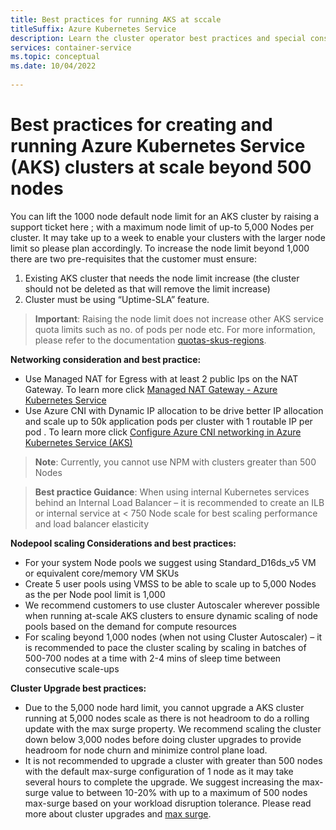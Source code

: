 ```yaml
---
title: Best practices for running AKS at sccale 
titleSuffix: Azure Kubernetes Service
description: Learn the cluster operator best practices and special considerations for running large clusters at 500 node scale and beyond 
services: container-service
ms.topic: conceptual
ms.date: 10/04/2022
 
---
```


# Best practices for creating and running Azure Kubernetes Service (AKS) clusters at scale beyond 500 nodes

You can lift the 1000 node default node limit for an AKS cluster by raising a support ticket here ; with a maximum node limit of up-to 5,000 Nodes per cluster. It may take up to a week to enable your clusters with the larger node limit so please plan accordingly.
To increase the node limit beyond 1,000 there are two pre-requisites that the customer must ensure:
1.	Existing AKS cluster that needs the node limit increase (the cluster should not be deleted as that will remove the limit increase)
2.	Cluster must be using “Uptime-SLA” feature.

> **Important**: Raising the node limit does not increase other AKS service quota limits such as no. of pods per node etc. For more information, please refer to the documentation [quotas-skus-regions][quotas-skus-regions].

**Networking consideration and best practice:**

* Use Managed NAT for Egress with at least 2 public Ips on the NAT Gateway. To learn more click [Managed NAT Gateway - Azure Kubernetes Service][Managed NAT Gateway - Azure Kubernetes Service]
* Use Azure CNI with Dynamic IP allocation to be drive better IP allocation and scale up to 50k application pods per cluster with 1 routable IP per pod . To learn more click [Configure Azure CNI networking in Azure Kubernetes Service (AKS)][Configure Azure CNI networking in Azure Kubernetes Service (AKS)]

> **Note**: Currently, you cannot use NPM with clusters greater than 500 Nodes 

> **Best practice Guidance**: When using internal Kubernetes services behind an Internal Load Balancer – it is recommended to create an ILB or internal service at < 750 Node scale for best scaling performance and load balancer elasticity

**Nodepool scaling Considerations and best practices:**

* For your system Node pools we suggest using Standard_D16ds_v5 VM or equivalent core/memory VM SKUs
* Create 5 user pools using VMSS to be able to scale up to 5,000 Nodes as the per Node pool limit is 1,000
* We recommend customers to use cluster Autoscaler wherever possible when running at-scale AKS clusters to ensure dynamic scaling of node pools based on the demand for compute resources
* For scaling beyond 1,000 nodes (when not using Cluster Autoscaler) – it is recommended to pace the cluster scaling by scaling in batches of 500-700 nodes at a time with 2-4 mins of sleep time between consecutive scale-ups

**Cluster Upgrade best practices:**

* Due to the 5,000 node hard limit, you cannot upgrade a AKS cluster running at 5,000 nodes scale as there is not headroom to do a rolling update with the max surge property. We recommend scaling the cluster down below 3,000 nodes before doing cluster upgrades to provide headroom for node churn and minimize control plane load.
* It is not recommended to upgrade a cluster with greater than 500 nodes with the default max-surge configuration of 1 node as it may take several hours to complete the upgrade. We suggest increasing the max-surge value to between 10-20% with up to a maximum of 500 nodes max-surge based on your workload disruption tolerance. Please read more about cluster upgrades and [max surge][max surge].

<!-- Links - External -->
[Managed NAT Gateway - Azure Kubernetes Service]: https://learn.microsoft.com/en-us/azure/aks/nat-gateway
[Configure Azure CNI networking in Azure Kubernetes Service (AKS)]: https://learn.microsoft.com/en-us/azure/aks/configure-azure-cni#dynamic-allocation-of-ips-and-enhanced-subnet-support
[max surge]: https://learn.microsoft.com/en-us/azure/aks/upgrade-cluster?tabs=azure-cli#customize-node-surge-upgrade

<!-- LINKS - Internal -->
[quotas-skus-regions]: ../articles/aks/quotas-skus-regions.md
